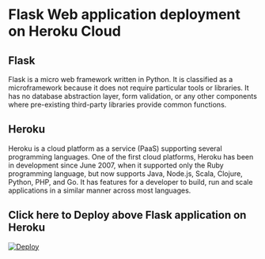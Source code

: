 # Flask Web application deployment on Heroku Cloud
Flask
---
Flask is a micro web framework written in Python. It is classified as a microframework because it does not require particular tools or libraries. It has no database abstraction layer, form validation, or any other components where pre-existing third-party libraries provide common functions.

Heroku
---
Heroku is a cloud platform as a service (PaaS) supporting several programming languages. One of the first cloud platforms, Heroku has been in development since June 2007, when it supported only the Ruby programming language, but now supports Java, Node.js, Scala, Clojure, Python, PHP, and Go. It has features for a developer to build, run and scale applications in a similar manner across most languages. 

Click here to Deploy above Flask application on Heroku
---

[![Deploy](https://www.herokucdn.com/deploy/button.svg)](https://heroku.com/deploy)
